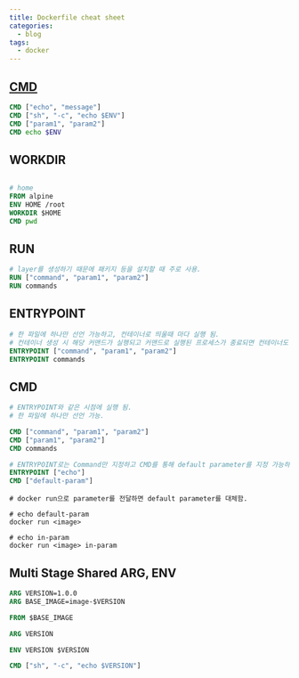 ```yaml
---
title: Dockerfile cheat sheet
categories:
  - blog
tags:
  - docker
---
```


[CMD](https://docs.docker.com/engine/reference/builder/#cmd)
---

```dockerfile
CMD ["echo", "message"]
CMD ["sh", "-c", "echo $ENV"]
CMD ["param1", "param2"]
CMD echo $ENV
```

WORKDIR
---

```dockerfile

# home
FROM alpine
ENV HOME /root
WORKDIR $HOME
CMD pwd
```

RUN
---

```dockerfile
# layer를 생성하기 때문에 패키지 등을 설치할 때 주로 사용.
RUN ["command", "param1", "param2"]
RUN commands
```

ENTRYPOINT
---

```dockerfile
# 한 파일에 하나만 선언 가능하고, 컨테이너로 띄울때 마다 실행 됨.
# 컨테이너 생성 시 해당 커맨드가 실행되고 커맨드로 실행된 프로세스가 종료되면 컨테이너도 종료.
ENTRYPOINT ["command", "param1", "param2"]
ENTRYPOINT commands
```

CMD
---

```dockerfile
# ENTRYPOINT와 같은 시점에 실행 됨.
# 한 파일에 하나만 선언 가능.

CMD ["command", "param1", "param2"]
CMD ["param1", "param2"]
CMD commands

# ENTRYPOINT로는 Command만 지정하고 CMD를 통해 default parameter를 지정 가능하다.
ENTRYPOINT ["echo"]
CMD ["default-param"]

```

```shell
# docker run으로 parameter를 전달하면 default parameter를 대체함.

# echo default-param
docker run <image> 

# echo in-param
docker run <image> in-param
```

Multi Stage Shared ARG, ENV
---

```dockerfile
ARG VERSION=1.0.0
ARG BASE_IMAGE=image-$VERSION

FROM $BASE_IMAGE

ARG VERSION

ENV VERSION $VERSION

CMD ["sh", "-c", "echo $VERSION"]
```
